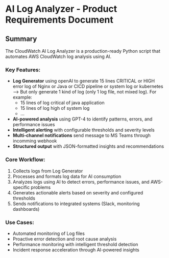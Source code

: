 # AI Log Analyzer - Product Requirements Document

## Summary

The CloudWatch AI Log Analyzer is a production-ready Python script that automates AWS CloudWatch log analysis using AI. 

### Key Features:
- **Log Generator** using openAI to generate 15 lines CRITICAL or HIGH error log of Nginx or Java or CICD pipeline or system log or kubernetes --> But only generate 1 kind of log (only 1 log file, not mixed log). For example:
    - 15 lines of log critical of java application
    - 15 lines of log high of system log
    - ...
- **AI-powered analysis** using GPT-4 to identify patterns, errors, and performance issues
- **Intelligent alerting** with configurable thresholds and severity levels
- **Multi-channel notifications** send message to MS Teams through incomming webhook
- **Structured output** with JSON-formatted insights and recommendations

### Core Workflow:
1. Collects logs from Log Generator
2. Processes and formats log data for AI consumption
3. Analyzes logs using AI to detect errors, performance issues, and AWS-specific problems
4. Generates actionable alerts based on severity and configured thresholds
5. Sends notifications to integrated systems (Slack, monitoring dashboards)

### Use Cases:
- Automated monitoring of Log files
- Proactive error detection and root cause analysis
- Performance monitoring with intelligent threshold detection
- Incident response acceleration through AI-powered insights